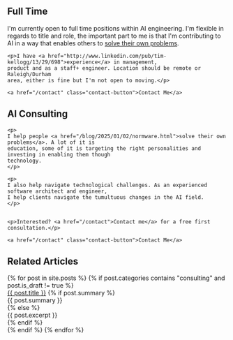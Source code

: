 
<section class="content-section">
    <h2>Full Time</h2>
    <p>I'm currently open to full time positions within AI engineering. I'm flexible in regards
    to title and role, the important part to me is that I'm contributing to AI in a way that enables others
    to <a href="/blog/2025/01/02/normware.html">solve their own problems</a>.</p>

    <p>I have <a href="http://www.linkedin.com/pub/tim-kellogg/13/29/698">experience</a> in management, 
    product and as a staff+ engineer. Location should be remote or Raleigh/Durham
    area, either is fine but I'm not open to moving.</p>

    <a href="/contact" class="contact-button">Contact Me</a>
</section>
<section class="content-section">
    <h2>AI Consulting</h2>

    <p>
    I help people <a href="/blog/2025/01/02/normware.html">solve their own problems</a>. A lot of it is
    education, some of it is targeting the right personalities and investing in enabling them though
    technology.
    </p>

    <p>
    I also help navigate technological challenges. As an experienced software architect and engineer,
    I help clients navigate the tumultuous changes in the AI field.
    </p>


    <p>Interested? <a href="/contact">Contact me</a> for a free first consultation.</p>

    <a href="/contact" class="contact-button">Contact Me</a>
</section>

<div class="content-section">
    <h2>Related Articles</h2>
    {% for post in site.posts %}
      {% if post.categories contains "consulting" and post.is_draft != true %}
        <div class="post-item">
            <a href="{{ post.url }}" class="title">{{ post.title }}</a>
       {% if post.summary %}
            <div class="excerpt">{{ post.summary }}</div>
       {% else %}
            <div class="excerpt">{{ post.excerpt }}</div> 
       {% endif %}
        </div>
      {% endif %}
    {% endfor %}
</div>
